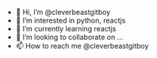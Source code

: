 - 👋 Hi, I’m @cleverbeastgitboy
- 👀 I’m interested in python, reactjs
- 🌱 I’m currently learning reactjs
- 💞️ I’m looking to collaborate on ...
- 📫 How to reach me @cleverbeastgitboy

<!---
cleverbeastgitboy/cleverbeastgitboy is a ✨ special ✨ repository because its `README.md` (this file) appears on your GitHub profile.
You can click the Preview link to take a look at your changes.
--->
